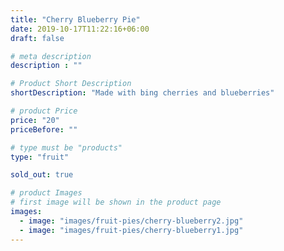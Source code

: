 ```yaml
---
title: "Cherry Blueberry Pie"
date: 2019-10-17T11:22:16+06:00
draft: false

# meta description
description : ""

# Product Short Description
shortDescription: "Made with bing cherries and blueberries"

# product Price
price: "20"
priceBefore: ""

# type must be "products"
type: "fruit"

sold_out: true

# product Images
# first image will be shown in the product page
images:
  - image: "images/fruit-pies/cherry-blueberry2.jpg"
  - image: "images/fruit-pies/cherry-blueberry1.jpg"
---
```


